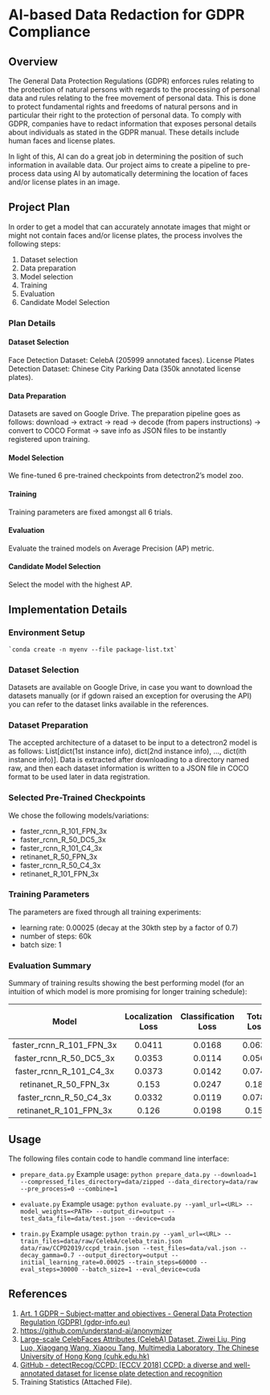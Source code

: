 # AI-based Data Redaction for GDPR Compliance

## Overview
The General Data Protection Regulations (GDPR) enforces rules relating to the protection of natural persons with regards to the processing of personal data and rules relating to the free movement of personal data. This is done to protect fundamental rights and freedoms of natural persons and in particular their right to the protection of personal data. To comply with GDPR, companies have to redact information that exposes personal details about individuals as stated in the GDPR manual. These details include human faces and license plates.

In light of this, AI can do a great job in determining the position of such information in available data. Our project aims to create a pipeline to pre-process data using AI by automatically determining the location of faces and/or license plates in an image.

## Project Plan
In order to get a model that can accurately annotate images that might or might not contain faces and/or license plates, the process involves the following steps:
1. Dataset selection
2. Data preparation
3. Model selection
4. Training
5. Evaluation
6. Candidate Model Selection

### Plan Details
#### Dataset Selection
Face Detection Dataset: CelebA (205999 annotated faces).
License Plates Detection Dataset: Chinese City Parking Data (350k annotated license plates).

#### Data Preparation
Datasets are saved on Google Drive. The preparation pipeline goes as follows: download -> extract -> read -> decode (from papers instructions) -> convert to COCO Format -> save info as JSON files to be instantly registered upon training.

#### Model Selection
We fine-tuned 6 pre-trained checkpoints from detectron2’s model zoo.

#### Training
Training parameters are fixed amongst all 6 trials.

#### Evaluation
Evaluate the trained models on Average Precision (AP) metric.

#### Candidate Model Selection
Select the model with the highest AP.

## Implementation Details

### Environment Setup
    `conda create -n myenv --file package-list.txt`

### Dataset Selection
Datasets are available on Google Drive, in case you want to download the datasets manually (or if gdown raised an exception for overusing the API) you can refer to the dataset links available in the references.

### Dataset Preparation
The accepted architecture of a dataset to be input to a detectron2 model is as follows: List[dict(1st instance info), dict(2nd instance info), …, dict(ith instance info)]. Data is extracted after downloading to a directory named raw, and then each dataset information is written to a JSON file in COCO format to be used later in data registration.

### Selected Pre-Trained Checkpoints
We chose the following models/variations:
- faster_rcnn_R_101_FPN_3x
- faster_rcnn_R_50_DC5_3x
- faster_rcnn_R_101_C4_3x
- retinanet_R_50_FPN_3x
- faster_rcnn_R_50_C4_3x
- retinanet_R_101_FPN_3x

### Training Parameters
The parameters are fixed through all training experiments:
- learning rate: 0.00025 (decay at the 30kth step by a factor of 0.7)
- number of steps: 60k
- batch size: 1

### Evaluation Summary 
Summary of training results showing the best performing model (for an intuition of which model is more promising for longer training schedule):

|           Model           | Localization Loss  | Classification Loss | Total Loss  | Average Precision (AP) |
|:-------------------------:|:------------------:|:-------------------:|:-----------:|:----------------------:|
| faster_rcnn_R_101_FPN_3x  |       0.0411       |       0.0168        |   0.0636    |          70.6          |
|  faster_rcnn_R_50_DC5_3x  |       0.0353       |       0.0114        |   0.0566    |         72.11          |
|  faster_rcnn_R_101_C4_3x  |       0.0373       |       0.0142        |   0.0744    |         71.76          |
|   retinanet_R_50_FPN_3x   |       0.153        |       0.0247        |    0.182    |         71.08          |
|  faster_rcnn_R_50_C4_3x   |       0.0332       |       0.0119        |   0.0789    |       **75.72**        |
|  retinanet_R_101_FPN_3x   |       0.126        |       0.0198        |    0.156    |         68.98          |


## Usage
The following files contain code to handle command line interface:
- `prepare_data.py`
Example usage: `python prepare_data.py --download=1 --compressed_files_directory=data/zipped --data_directory=data/raw --pre_process=0 --combine=1`

- `evaluate.py`
Example usage: `python evaluate.py --yaml_url=<URL> --model_weights=<PATH> --output_dir=output --test_data_file=data/test.json --device=cuda`

- `train.py`
Example usage: `python train.py --yaml_url=<URL> --train_files=data/raw/CelebA/celeba_train.json data/raw/CCPD2019/ccpd_train.json --test_files=data/val.json --decay_gamma=0.7 --output_directory=output --initial_learning_rate=0.00025 --train_steps=60000 --eval_steps=30000 --batch_size=1 --eval_device=cuda`

## References
1. [Art. 1 GDPR – Subject-matter and objectives - General Data Protection Regulation (GDPR) (gdpr-info.eu)](https://gdpr-info.eu/art-1-gdpr/)
2. https://github.com/understand-ai/anonymizer
3. [Large-scale CelebFaces Attributes (CelebA) Dataset, Ziwei Liu, Ping Luo, Xiaogang Wang, Xiaoou Tang, Multimedia Laboratory, The Chinese University of Hong Kong (cuhk.edu.hk)](http://mmlab.ie.cuhk.edu.hk/projects/CelebA.html)
4. [GitHub - detectRecog/CCPD: [ECCV 2018] CCPD: a diverse and well-annotated dataset for license plate detection and recognition](https://github.com/detectRecog/CCPD)
5. Training Statistics (Attached File).